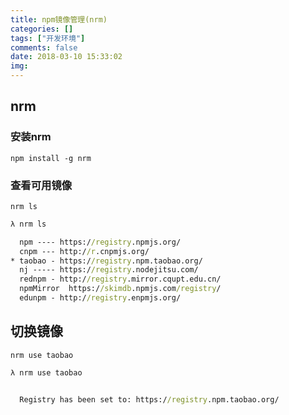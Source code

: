 ```yaml
---
title: npm镜像管理(nrm)
categories: []
tags: ["开发环境"]
comments: false
date: 2018-03-10 15:33:02
img:
---
```

## nrm

### 安装nrm

`npm install -g nrm`

### 查看可用镜像

`nrm ls`

``` cmd
λ nrm ls

  npm ---- https://registry.npmjs.org/
  cnpm --- http://r.cnpmjs.org/
* taobao - https://registry.npm.taobao.org/
  nj ----- https://registry.nodejitsu.com/
  rednpm - http://registry.mirror.cqupt.edu.cn/
  npmMirror  https://skimdb.npmjs.com/registry/
  edunpm - http://registry.enpmjs.org/
```

## 切换镜像

`nrm use taobao`

``` cmd
λ nrm use taobao


  Registry has been set to: https://registry.npm.taobao.org/
```

